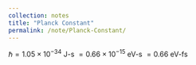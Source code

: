 ```yaml
---
collection: notes
title: "Planck Constant"
permalink: /note/Planck-Constant/
---
```

$\hbar = 1.05 \times 10^{-34}$ J-s $= 0.66 \times 10^{-15}$ eV-s $= 0.66$ eV-fs

